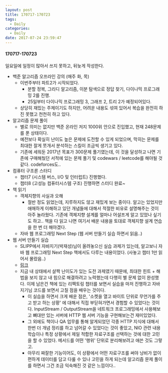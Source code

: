 ```yaml
---
layout: post
title: 170717-170723
tags:
  - Daily
categories:
  - Daily
date: 2017-07-24 23:59:47
---
```


#### 170717-170723

일요일에 일정이 많아서 쓰지 못하고, 뒤늦게 작성한다.

*   백준 알고리즘 오프라인 강의 (매주 화, 목)
    *   이번주부터 파트2가 시작되었다.
        *   분할 정복, 그리디 알고리즘, 이분 탐색으로 정답 찾기, 다이나믹 프로그래밍 2를 진행.
        *   25일부터 다이나믹 프로그래밍 3, 그래프 2, 트리 2가 예정되어있다.
    *   상당히 재밌는 주제이기도 하지만, 어려운 내용도 섞여 있어서 복습을 완전히 하진 못했고 천천히 하고 있다.
*   알고리즘 문제 풀이
    *   별로 의미는 없지만 백준 온라인 저지 1000위 안으로 진입했고, 현재 248문제를 푼 상태이다.
    *   예전보다 확실히 난이도 높은 문제에 도전할 수 있게 되었으며, 막히는 문제를 최대한 잘게 쪼개서 분석하는 스킬이 조금씩 생기고 있다.
    *   기존에 세워둔 2017년 목표가 300문제 풀기였는데, 이 것을 달성하고 나면 기존에 구매해뒀던 서적에 있는 문제 풀기 및 codewars / leetcode를 해야될 것 같다. codeforces도..
*   컴퓨터 구조론 스터디
    *   챕터7 (시스템 버스, I/O 및 인터럽트) 진행했다.
    *   챕터8 (고성능 컴퓨터시스템 구조) 진행하면 스터디 완료~
*   책 읽기
    *   객체지향의 사실과 오해
        *   절반 정도 읽었는데, 지루하지도 않고 재밌게 보는 중이다. 알고는 있었지만 애매하게 이해하고 있던 개념들에 대해서 적절한 비유로 설명해주는 것이 아주 놀라웠다. 기존에 객체지향 설계를 얼마나 어설프게 알고 있었나 싶기도 하고.. 책을 다 읽고 나면 여기서 배운 내용을 토대로 객체지향 설계 연습을 한 번 더 해야겠다.
    *   자바 웹 프로그래밍 Next Step (웹 서버 만들기 실습 하면서 읽음..)
*   웹 서버 만들기 실습
    *   SLIPP에서 자바지기(박재성)님이 올려놓으신 실습 과제가 있는데, 알고보니 자바 웹 프로그래밍 Next Step 책에서도 다루는 내용이었다. (사놓고 챕터 1만 읽어서 몰랐음..)
    *   [링크](https://www.slideshare.net/javajigi/http-web-server)
    *   지금 내 상태에서 살짝 난이도가 있는 도전 과제였기 때문에, 최대한 힌트 + 해법을 보지 않고 내 힘으로 해결하려고 노력했는데 다행히 별 문제 없이 완성했다. 이제 남은건 책에 있는 리팩토링 챕터를 보면서 실습을 마저 진행하고 자바지기님 코드를 보면서 고칠 점을 배우는 것이다.
        *   이 실습을 하면서 크게 배운 점은, '소켓을 열고 바이트 단위로 무언가를 주고 받고 하는 상황' 에 대해서 직접 부딛혀가면서 경험할 수 있었다는 것이다. InputStream / OutputStream을 네트워크 프로그래밍에서 사용해보고 뼈대만 있는 서버에 HTTP 웹 서버 기능을 구현해보는건 재미있었다.
        *   그 외에도 책이나 QA 업무를 통해 알게되었던 각종 HTTP 지식에 대해서 한번 더 개념 정리를 하고 넘어갈 수 있었다는 것이 좋았고, NIO 관련 내용 학습이나 특정 상황에서 제일 적합한 자료구조를 선택하는 것에 대한 고민을 할 수 있었다. 메서드를 어떤 '행위' 단위로 분리해보려고 애쓴 것도 그렇고.
        *   아무리 짜잘한 기능이어도, 이 상황에서 어떤 자료구조를 써야 낭비가 없이 편하게 데이터를 담고 다룰 수 있나 고민을 하게 되는데 알고리즘 문제 풀이를 하면서 그건 조금 익숙해진 것 같은 느낌이다..
